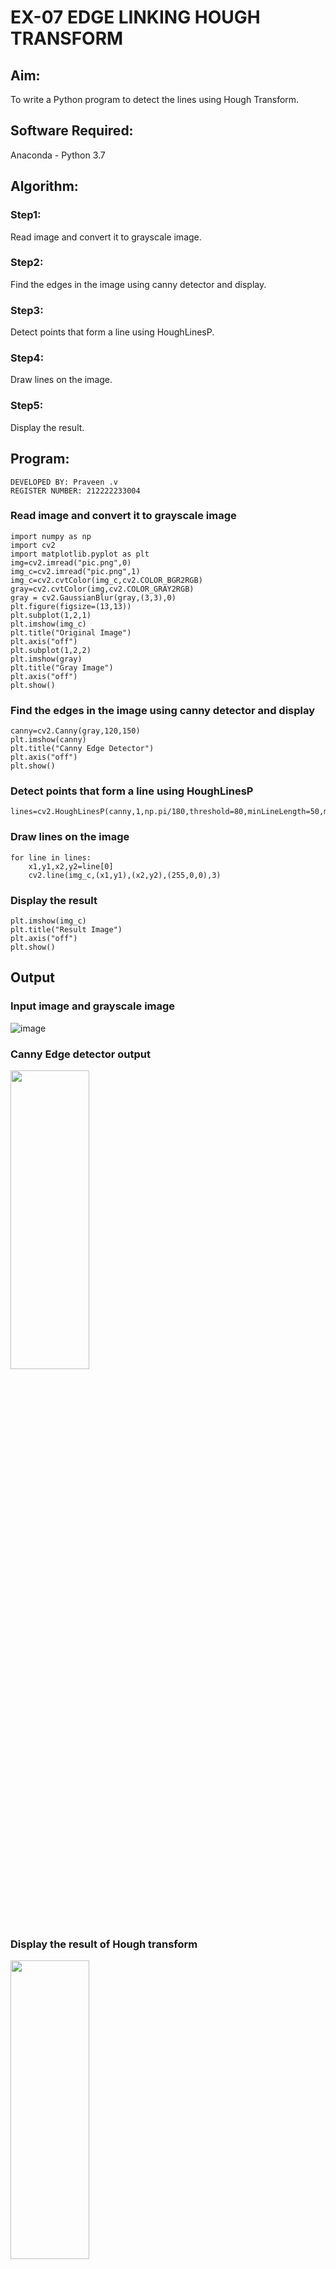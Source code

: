 # EX-07 EDGE LINKING HOUGH TRANSFORM
## Aim:
To write a Python program to detect the lines using Hough Transform.

## Software Required:
Anaconda - Python 3.7

## Algorithm:
### Step1:
Read image and convert it to grayscale image.

### Step2:
Find the edges in the image using canny detector and display.

### Step3:
Detect points that form a line using HoughLinesP.

### Step4:
Draw lines on the image.

### Step5:
Display the result.

## Program:
```
DEVELOPED BY: Praveen .v
REGISTER NUMBER: 212222233004
```

### Read image and convert it to grayscale image
```
import numpy as np
import cv2
import matplotlib.pyplot as plt
img=cv2.imread("pic.png",0)
img_c=cv2.imread("pic.png",1)
img_c=cv2.cvtColor(img_c,cv2.COLOR_BGR2RGB)
gray=cv2.cvtColor(img,cv2.COLOR_GRAY2RGB)
gray = cv2.GaussianBlur(gray,(3,3),0)
plt.figure(figsize=(13,13))
plt.subplot(1,2,1)
plt.imshow(img_c)
plt.title("Original Image")
plt.axis("off")
plt.subplot(1,2,2)
plt.imshow(gray)
plt.title("Gray Image")
plt.axis("off")
plt.show()
```
### Find the edges in the image using canny detector and display
```
canny=cv2.Canny(gray,120,150)
plt.imshow(canny)
plt.title("Canny Edge Detector")
plt.axis("off")
plt.show()
```
### Detect points that form a line using HoughLinesP
```
lines=cv2.HoughLinesP(canny,1,np.pi/180,threshold=80,minLineLength=50,maxLineGap=250)
```
### Draw lines on the image
```
for line in lines:
    x1,y1,x2,y2=line[0]
    cv2.line(img_c,(x1,y1),(x2,y2),(255,0,0),3)
```
### Display the result
```
plt.imshow(img_c)
plt.title("Result Image")
plt.axis("off")
plt.show()
```
## Output

### Input image and grayscale image
![image](https://github.com/Pravinrajj/Edge-Linking-using-Hough-Transformm/assets/117917674/bd419b18-8a3a-48fc-9fa6-3e3d2a364bc8)

### Canny Edge detector output
<img height=35% width=50% src="https://github.com/Pravinrajj/Edge-Linking-using-Hough-Transformm/assets/117917674/79f3b6e9-301d-44b0-8d75-d2ccf7d4f91f">

### Display the result of Hough transform
<img height=35% width=50% src="https://github.com/Pravinrajj/Edge-Linking-using-Hough-Transformm/assets/117917674/65bc4959-10e6-4ad7-9bdc-9e9b6e1e007a">

## Result:
Thus the program is written with python and OpenCV to detect lines using Hough transform. 

